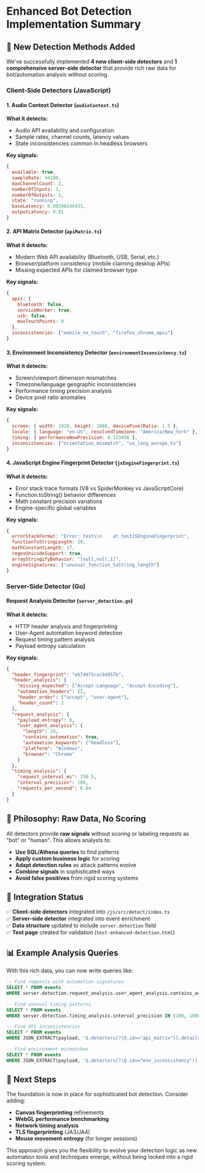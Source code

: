 # Enhanced Bot Detection Implementation Summary

## 🚀 New Detection Methods Added

We've successfully implemented **4 new client-side detectors** and **1 comprehensive server-side detector** that provide rich raw data for bot/automation analysis without scoring.

### **Client-Side Detectors (JavaScript)**

#### 1. **Audio Context Detector** (`audioContext.ts`)
**What it detects:**
- Audio API availability and configuration
- Sample rates, channel counts, latency values
- State inconsistencies common in headless browsers

**Key signals:**
```javascript
{
  available: true,
  sampleRate: 44100,
  maxChannelCount: 2,
  numberOfInputs: 1,
  numberOfOutputs: 1,
  state: "running",
  baseLatency: 0.00290249433,
  outputLatency: 0.01
}
```

#### 2. **API Matrix Detector** (`apiMatrix.ts`)
**What it detects:**
- Modern Web API availability (Bluetooth, USB, Serial, etc.)
- Browser/platform consistency (mobile claiming desktop APIs)
- Missing expected APIs for claimed browser type

**Key signals:**
```javascript
{
  apis: {
    bluetooth: false,
    serviceWorker: true,
    usb: false,
    maxTouchPoints: 0
  },
  inconsistencies: ["mobile_no_touch", "firefox_chrome_apis"]
}
```

#### 3. **Environment Inconsistency Detector** (`environmentInconsistency.ts`)
**What it detects:**
- Screen/viewport dimension mismatches
- Timezone/language geographic inconsistencies  
- Performance timing precision analysis
- Device pixel ratio anomalies

**Key signals:**
```javascript
{
  screen: { width: 1920, height: 1080, devicePixelRatio: 1.5 },
  locale: { language: "en-US", resolvedTimezone: "America/New_York" },
  timing: { performanceNowPrecision: 0.123456 },
  inconsistencies: ["orientation_mismatch", "us_lang_europe_tz"]
}
```

#### 4. **JavaScript Engine Fingerprint Detector** (`jsEngineFingerprint.ts`)
**What it detects:**
- Error stack trace formats (V8 vs SpiderMonkey vs JavaScriptCore)
- Function.toString() behavior differences
- Math constant precision variations
- Engine-specific global variables

**Key signals:**
```javascript
{
  errorStackFormat: "Error: test\\n    at testJSEngineFingerprint",
  functionToStringLength: 29,
  mathConstantLength: 17,
  regexUnicodeSupport: true,
  arrayStringifyBehavior: "[null,null,1]",
  engineSignatures: ["unusual_function_toString_length"]
}
```

### **Server-Side Detector (Go)**

#### **Request Analysis Detector** (`server_detection.go`)
**What it detects:**
- HTTP header analysis and fingerprinting
- User-Agent automation keyword detection
- Request timing pattern analysis
- Payload entropy calculation

**Key signals:**
```json
{
  "header_fingerprint": "eb74975cac94957b",
  "header_analysis": {
    "missing_expected": ["Accept-Language", "Accept-Encoding"],
    "automation_headers": [],
    "header_order": ["accept", "user-agent"],
    "header_count": 2
  },
  "request_analysis": {
    "payload_entropy": 0,
    "user_agent_analysis": {
      "length": 28,
      "contains_automation": true,
      "automation_keywords": ["headless"],
      "platform": "Windows",
      "browser": "Chrome"
    }
  },
  "timing_analysis": {
    "request_interval_ms": 150.5,
    "interval_precision": 100,
    "requests_per_second": 6.64
  }
}
```

## 🎯 **Philosophy: Raw Data, No Scoring**

All detectors provide **raw signals** without scoring or labeling requests as "bot" or "human". This allows analysts to:

- **Use SQL/Athena queries** to find patterns
- **Apply custom business logic** for scoring
- **Adapt detection rules** as attack patterns evolve
- **Combine signals** in sophisticated ways
- **Avoid false positives** from rigid scoring systems

## 🔧 **Integration Status**

✅ **Client-side detectors** integrated into `/js/src/detect/index.ts`  
✅ **Server-side detector** integrated into event enrichment  
✅ **Data structure** updated to include `server.detection` field  
✅ **Test page** created for validation (`test-enhanced-detection.html`)

## 📊 **Example Analysis Queries**

With this rich data, you can now write queries like:

```sql
-- Find requests with automation signatures
SELECT * FROM events 
WHERE server.detection.request_analysis.user_agent_analysis.contains_automation = true

-- Find unusual timing patterns  
SELECT * FROM events
WHERE server.detection.timing_analysis.interval_precision IN (100, 1000)

-- Find API inconsistencies
SELECT * FROM events
WHERE JSON_EXTRACT(payload, '$.detectors[?(@.id=="api_matrix")].details.inconsistencies') IS NOT NULL

-- Find environment mismatches
SELECT * FROM events  
WHERE JSON_EXTRACT(payload, '$.detectors[?(@.id=="env_inconsistency")].details.totalInconsistencies') > 2
```

## 🚀 **Next Steps**

The foundation is now in place for sophisticated bot detection. Consider adding:
- **Canvas fingerprinting** refinements
- **WebGL performance benchmarking** 
- **Network timing analysis**
- **TLS fingerprinting** (JA3/JA4)
- **Mouse movement entropy** (for longer sessions)

This approach gives you the flexibility to evolve your detection logic as new automation tools and techniques emerge, without being locked into a rigid scoring system.